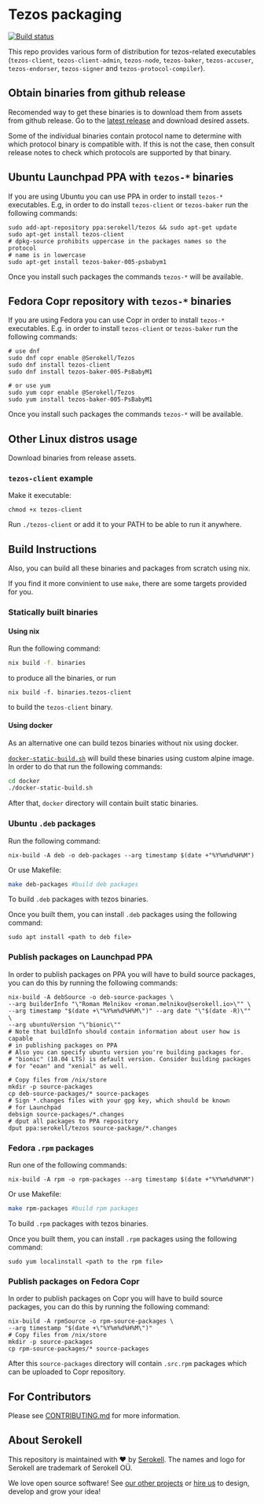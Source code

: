 <!--
   - SPDX-FileCopyrightText: 2019 TQ Tezos <https://tqtezos.com/>
   -
   - SPDX-License-Identifier: MPL-2.0
   -->

# Tezos packaging

[![Build status](https://badge.buildkite.com/e899e9e54babcd14139e3bd4381bad39b5d680e08e7b7766d4.svg?branch=master)](https://buildkite.com/serokell/tezos-packaging)

This repo provides various form of distribution for tezos-related executables
(`tezos-client`, `tezos-client-admin`, `tezos-node`, `tezos-baker`,
`tezos-accuser`, `tezos-endorser`, `tezos-signer` and `tezos-protocol-compiler`).

## Obtain binaries from github release

Recomended way to get these binaries is to download them from assets from github release.
Go to the [latest release](https://github.com/serokell/tezos-packaging/releases/latest)
and download desired assets.

Some of the individual binaries contain protocol name to determine
with which protocol binary is compatible with. If this is not the
case, then consult release notes to check which protocols are
supported by that binary.

## Ubuntu Launchpad PPA with `tezos-*` binaries

If you are using Ubuntu you can use PPA in order to install `tezos-*` executables.
E.g, in order to do install `tezos-client` or `tezos-baker` run the following commands:
```
sudo add-apt-repository ppa:serokell/tezos && sudo apt-get update
sudo apt-get install tezos-client
# dpkg-source prohibits uppercase in the packages names so the protocol
# name is in lowercase
sudo apt-get install tezos-baker-005-psbabym1
```
Once you install such packages the commands `tezos-*` will be available.

## Fedora Copr repository with `tezos-*` binaries

If you are using Fedora you can use Copr in order to install `tezos-*`
executables.
E.g. in order to install `tezos-client` or `tezos-baker` run the following commands:
```
# use dnf
sudo dnf copr enable @Serokell/Tezos
sudo dnf install tezos-client
sudo dnf install tezos-baker-005-PsBabyM1

# or use yum
sudo yum copr enable @Serokell/Tezos
sudo yum install tezos-baker-005-PsBabyM1
```
Once you install such packages the commands `tezos-*` will be available.

## Other Linux distros usage

Download binaries from release assets.

### `tezos-client` example

Make it executable:
```
chmod +x tezos-client
```

Run `./tezos-client` or add it to your PATH to be able to run it anywhere.

## Build Instructions

Also, you can build all these binaries and packages from scratch using nix.

If you find it more convinient to use `make`, there are some targets provided for you.

### Statically built binaries

#### Using nix

Run the following command:
```bash
nix build -f. binaries
```

to produce all the binaries, or run
```
nix build -f. binaries.tezos-client
```

to build the `tezos-client` binary.

#### Using docker

As an alternative one can build tezos binaries without nix using docker.

[`docker-static-build.sh`](docker/docker-static-build.sh) will build these binaries
using custom alpine image. In order to do that run the following commands:
```sh
cd docker
./docker-static-build.sh
```
After that, `docker` directory will contain built static binaries.

<a name="deb"></a>
### Ubuntu `.deb` packages

Run the following command:
```
nix-build -A deb -o deb-packages --arg timestamp $(date +"%Y%m%d%H%M")
```

Or use Makefile:
```bash
make deb-packages #build deb packages
```

To build `.deb` packages with tezos binaries.

Once you built them, you can install `.deb` packages using the following command:
```
sudo apt install <path to deb file>
```

### Publish packages on Launchpad PPA

In order to publish packages on PPA you will have to build source packages,
you can do this by running the following commands:
```
nix-build -A debSource -o deb-source-packages \
--arg builderInfo "\"Roman Melnikov <roman.melnikov@serokell.io>\"" \
--arg timestamp "$(date +\"%Y%m%d%H%M\")" --arg date "\"$(date -R)\"" \
--arg ubuntuVersion "\"bionic\""
# Note that buildInfo should contain information about user how is capable
# in publishing packages on PPA
# Also you can specify ubuntu version you're building packages for.
# "bionic" (18.04 LTS) is default version. Consider building packages
# for "eoan" and "xenial" as well.

# Copy files from /nix/store
mkdir -p source-packages
cp deb-source-packages/* source-packages
# Sign *.changes files with your gpg key, which should be known
# for Launchpad
debsign source-packages/*.changes
# dput all packages to PPA repository
dput ppa:serokell/tezos source-package/*.changes
```

### Fedora `.rpm` packages

Run one of the following commands:
```
nix-build -A rpm -o rpm-packages --arg timestamp $(date +"%Y%m%d%H%M")
```

Or use Makefile:
```bash
make rpm-packages #build rpm packages
```

To build `.rpm` packages with tezos binaries.

Once you built them, you can install `.rpm` packages using the following command:
```
sudo yum localinstall <path to the rpm file>
```

### Publish packages on Fedora Copr

In order to publish packages on Copr you will have to build source packages,
you can do this by running the following command:
```
nix-build -A rpmSource -o rpm-source-packages \
--arg timestamp "$(date +\"%Y%m%d%H%M\")"
# Copy files from /nix/store
mkdir -p source-packages
cp rpm-source-packages/* source-packages
```
After this `source-packages` directory will contain `.src.rpm` packages which
can be uploaded to Copr repository.

## For Contributors

Please see [CONTRIBUTING.md](.github/CONTRIBUTING.md) for more information.

## About Serokell

This repository is maintained with ❤️ by [Serokell](https://serokell.io/).
The names and logo for Serokell are trademark of Serokell OÜ.

We love open source software! See [our other projects](https://serokell.io/community?utm_source=github) or [hire us](https://serokell.io/hire-us?utm_source=github) to design, develop and grow your idea!
